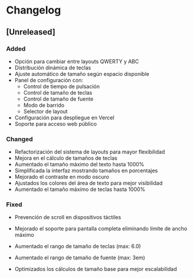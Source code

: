 # Changelog

## [Unreleased]

### Added

- Opción para cambiar entre layouts QWERTY y ABC
- Distribución dinámica de teclas
- Ajuste automático de tamaño según espacio disponible
- Panel de configuración con:
  - Control de tiempo de pulsación
  - Control de tamaño de teclas
  - Control de tamaño de fuente
  - Modo de barrido
  - Selector de layout
- Configuración para despliegue en Vercel
- Soporte para acceso web público

### Changed

- Refactorización del sistema de layouts para mayor flexibilidad
- Mejora en el cálculo de tamaños de teclas
- Aumentado el tamaño máximo del texto hasta 1000%
- Simplificada la interfaz mostrando tamaños en porcentajes
- Mejorado el contraste en modo oscuro
- Ajustados los colores del área de texto para mejor visibilidad
- Aumentado el tamaño máximo de teclas hasta 1000%

### Fixed

- Prevención de scroll en dispositivos táctiles

- Mejorado el soporte para pantalla completa eliminando límite de ancho máximo
- Aumentado el rango de tamaño de teclas (max: 6.0)
- Aumentado el rango de tamaño de fuente (max: 3em)
- Optimizados los cálculos de tamaño base para mejor escalabilidad
